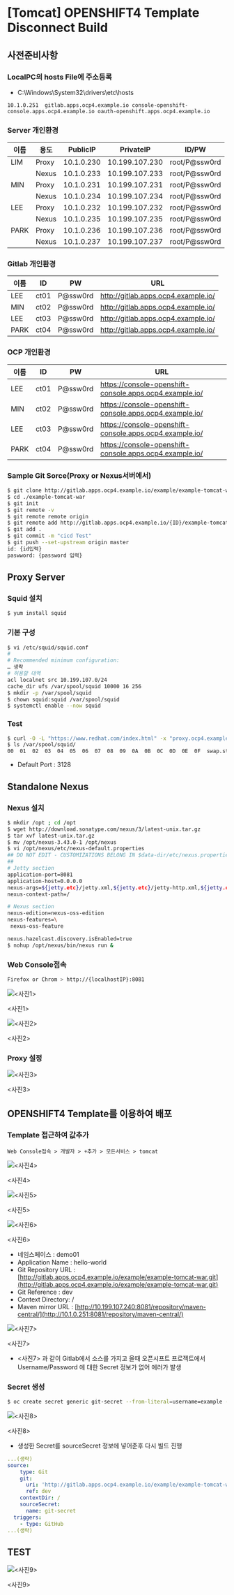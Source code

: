 # [Tomcat] OPENSHIFT4 Template Disconnect Build

## 사전준비사항

### LocalPC의 hosts File에 주소등록

- C:\Windows\System32\drivers\etc\hosts

```
10.1.0.251	gitlab.apps.ocp4.example.io console-openshift-console.apps.ocp4.example.io oauth-openshift.apps.ocp4.example.io
```

### Server 개인환경

| 이름 | 용도 | PublicIP | PrivateIP | ID/PW |
| --- | --- | --- | --- | --- |
| LIM | Proxy | 10.1.0.230 | 10.199.107.230 | root/P@ssw0rd |
|  | Nexus | 10.1.0.233 | 10.199.107.233 | root/P@ssw0rd |
| MIN | Proxy | 10.1.0.231 | 10.199.107.231 | root/P@ssw0rd |
|  | Nexus | 10.1.0.234 | 10.199.107.234 | root/P@ssw0rd |
| LEE | Proxy | 10.1.0.232 | 10.199.107.232 | root/P@ssw0rd |
|  | Nexus | 10.1.0.235 | 10.199.107.235 | root/P@ssw0rd |
| PARK | Proxy | 10.1.0.236 | 10.199.107.236 | root/P@ssw0rd |
|  | Nexus | 10.1.0.237 | 10.199.107.237 | root/P@ssw0rd |

### Gitlab 개인환경

| 이름 | ID | PW | URL |
| --- | --- | --- | --- |
| LEE | ct01 | P@ssw0rd | http://gitlab.apps.ocp4.example.io/ |
| MIN | ct02 | P@ssw0rd | http://gitlab.apps.ocp4.example.io/ |
| LEE | ct03 | P@ssw0rd | http://gitlab.apps.ocp4.example.io/ |
| PARK | ct04 | P@ssw0rd | http://gitlab.apps.ocp4.example.io/ |

### OCP 개인환경

| 이름 | ID | PW | URL |
| --- | --- | --- | --- |
| LEE | ct01 | P@ssw0rd | https://console-openshift-console.apps.ocp4.example.io/ |
| MIN | ct02 | P@ssw0rd | https://console-openshift-console.apps.ocp4.example.io/ |
| LEE | ct03 | P@ssw0rd | https://console-openshift-console.apps.ocp4.example.io/ |
| PARK | ct04 | P@ssw0rd | https://console-openshift-console.apps.ocp4.example.io/ |

### Sample Git Sorce(Proxy or Nexus서버에서)

```bash
$ git clone http://gitlab.apps.ocp4.example.io/example/example-tomcat-war.git
$ cd ./example-tomcat-war
$ git init
$ git remote -v
$ git remote remote origin
$ git remote add http://gitlab.apps.ocp4.example.io/{ID}/example-tomcat-war.git
$ git add .
$ git commit -m "cicd Test"
$ git push --set-upstream origin master
id: {id입력}
paswword: {password 입력}
```

## Proxy Server

### Squid 설치

```bash
$ yum install squid
```

### 기본 구성

```bash
$ vi /etc/squid/squid.conf
#
# Recommended minimum configuration:
… 생략
# 허용할 대역
acl localnet src 10.199.107.0/24
cache_dir ufs /var/spool/squid 10000 16 256
$ mkdir -p /var/spool/squid
$ chown squid:squid /var/spool/squid
$ systemctl enable --now squid
```

### Test

```bash
$ curl -O -L "https://www.redhat.com/index.html" -x "proxy.ocp4.example.io:3128"
$ ls /var/spool/squid/
00  01  02  03  04  05  06  07  08  09  0A  0B  0C  0D  0E  0F  swap.state
```

- Default Port : 3128

## Standalone Nexus

### Nexus 설치

```bash
$ mkdir /opt ; cd /opt
$ wget http://download.sonatype.com/nexus/3/latest-unix.tar.gz
$ tar xvf latest-unix.tar.gz
$ mv /opt/nexus-3.43.0-1 /opt/nexus
$ vi /opt/nexus/etc/nexus-default.properties
## DO NOT EDIT - CUSTOMIZATIONS BELONG IN $data-dir/etc/nexus.properties
##
# Jetty section
application-port=8081
application-host=0.0.0.0
nexus-args=${jetty.etc}/jetty.xml,${jetty.etc}/jetty-http.xml,${jetty.etc}/jetty-requestlog.xml
nexus-context-path=/

# Nexus section
nexus-edition=nexus-oss-edition
nexus-features=\
 nexus-oss-feature

nexus.hazelcast.discovery.isEnabled=true
$ nohup /opt/nexus/bin/nexus run &
```

### Web Console접속

```bash
Firefox or Chrom > http://{localhostIP}:8081
```

![<사진1>](%5BTomcat%5D%20OPENSHIFT4%20Template%20Disconnect%20Build%20ee6743746b6d44b7a8fa245bca97691e/Untitled.png)

<사진1>

![<사진2>](%5BTomcat%5D%20OPENSHIFT4%20Template%20Disconnect%20Build%20ee6743746b6d44b7a8fa245bca97691e/Untitled%201.png)

<사진2>

### Proxy 설정

![<사진3>](%5BTomcat%5D%20OPENSHIFT4%20Template%20Disconnect%20Build%20ee6743746b6d44b7a8fa245bca97691e/Untitled%202.png)

<사진3>

## OPENSHIFT4 Template를 이용하여 배포

### Template 접근하여 값추가

```
Web Console접속 > 개발자 > +추가 > 모든서비스 > tomcat
```

![<사진4>](%5BTomcat%5D%20OPENSHIFT4%20Template%20Disconnect%20Build%20ee6743746b6d44b7a8fa245bca97691e/Untitled%203.png)

<사진4>

![<사진5>](%5BTomcat%5D%20OPENSHIFT4%20Template%20Disconnect%20Build%20ee6743746b6d44b7a8fa245bca97691e/Untitled%204.png)

<사진5>

![<사진6>](%5BTomcat%5D%20OPENSHIFT4%20Template%20Disconnect%20Build%20ee6743746b6d44b7a8fa245bca97691e/Untitled%205.png)

<사진6>

- 네임스페이스 : demo01
- Application Name : hello-world
- Git Repository URL : [http://gitlab.apps.ocp4.example.io/example/example-tomcat-war.git](http://gitlab.apps.ocp4.example.io/example/example-tomcat-war.git)
- Git Reference : dev
- Context Directory: /
- Maven mirror URL : [http://10.199.107.240:8081/repository/maven-central/](http://10.1.0.251:8081/repository/maven-central/)

![<사진7>](%5BTomcat%5D%20OPENSHIFT4%20Template%20Disconnect%20Build%20ee6743746b6d44b7a8fa245bca97691e/Untitled%206.png)

<사진7>

- <사진7> 과 같이 Gitlab에서 소스를 가지고 올때 오픈시프트 프로젝트에서 Username/Password 에 대한 Secret 정보가 없어 에러가 발생

### Secret 생성

```bash
$ oc create secret generic git-secret --from-literal=username=example --from-literal=password=123qwe.. --type=kubernetes.io/basic-auth
```

![<사진8>](%5BTomcat%5D%20OPENSHIFT4%20Template%20Disconnect%20Build%20ee6743746b6d44b7a8fa245bca97691e/Untitled%207.png)

<사진8>

- 생성한 Secret를 sourceSecret 정보에 넣어준후 다시 빌드 진행

```yaml
...(생략)
source:
    type: Git
    git:
      uri: 'http://gitlab.apps.ocp4.example.io/example/example-tomcat-war.git'
      ref: dev
    contextDir: /
    sourceSecret:
      name: git-secret
  triggers:
    - type: GitHub
...(생략)
```

## TEST

![<사진9>](%5BTomcat%5D%20OPENSHIFT4%20Template%20Disconnect%20Build%20ee6743746b6d44b7a8fa245bca97691e/Untitled%208.png)

<사진9>